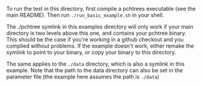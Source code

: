 To run the test in this directory, first compile a pchtrees executable (see the
main README). Then run `./run_basic_example.sh` in your shell.

The ./pchtree symlink in this examples directory will only work if your main
directory is two levels above this one, and contains your pchtree binary. This
should be the case if you're working in a github checkout and you complied
without problems. If the example doesn't work, either remake the symlink to
point to your binary, or copy your binary to this directory.

The same applies to the `./data` directory, which is also a symlink in this
example. Note that the path to the data directory can also be set in the
parameter file (the example here assumes the path is `./data`)
